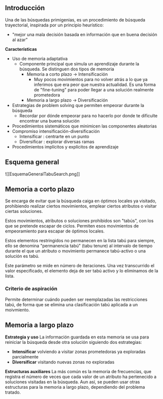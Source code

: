 ## Introducción
Una de las búsquedas primigenias, es un procedimiento de búsqueda trayectorial, inspirada por un principio heurístico:
- "mejor una mala decisión basada en información que en buena decisión al azar"

**Características**
- Uso de memoria adaptativa
	- Componente principal que simula un aprendizaje durante la búsqueda. Se distinguen dos tipos de memoria
		- Memoria a corto plazo -> Intensificación
			- Muy pocos movimientos para no volver atrás a lo que ya inferimos que era peor que nuestra actualidad. Es una forma de "fine-tuning" para poder llegar a una solución realmente prometedora
		- Memoria a largo plazo -> Diversificación
- Estrategias de problem solving que permiten empeorar durante la búsqueda
	- Recordar por dónde empeorar para no hacerlo por donde te dificulte encontrar una buena solución
- Procedimientos sistemáticos que minimicen las componentes aleatorias
- Compromiso intensificación-diversificación
	- Intensificar : centrarte en un punto
	- Diversificar : explorar diversas ramas
- Procedimientos implícitos y explícitos de aprendizaje
## Esquema general

![[EsquemaGeneralTabuSearch.png]]
## Memoria a corto plazo
Se encarga de evitar que la búsqueda caiga en óptimos locales ya visitado, prohibiendo realizar ciertos movimientos, emplear ciertos atributos o visitar ciertas soluciones.

Estos movimientos, atributos o soluciones prohibidos son "tabús", con los que se pretende escapar de ciclos. Permiten esos movimientos de empeoramiento para escapar de óptimos locales.

Estos elementos restringidos no permanecen en la lista tabú para siempre, ello se denomina "permanencia tabú" (tabu tenure) al intervalo de tiempo durante el que un atributo o movimiento permanece tabú-activo o una solución es tabú. 

Este parámetro se mide en número de iteraciones. Una vez transcurrido el valor especificado, el elemento deja de ser tabú activo y lo eliminamos de la lista.
### Criterio de aspiración
Permite determinar cuándo pueden ser reemplazadas las restricciones tabú, de forma que se elimina una clasificación tabú aplicada a un moivmiento.
## Memoria a largo plazo

**Estrategia y uso**
La información guardada en esta memoria se usa para reiniciar la búsqueda desde otra solución siguiendo dos estrategias:
- **Intensificar** volviendo a visitar zonas prometedoras ya exploradas parcialmente
- **Diversificar** visitando nuevas zonas no exploradas

**Estructuras auxiliares**
La más común es la memoria de frecuencias, que registra el número de veces que cada valor de un atributo ha pertenecido a soluciones visitadas en la búsqueda. Aun así, se pueden usar otras estructuras para la memoria a largo plazo, dependiendo del problema tratado.